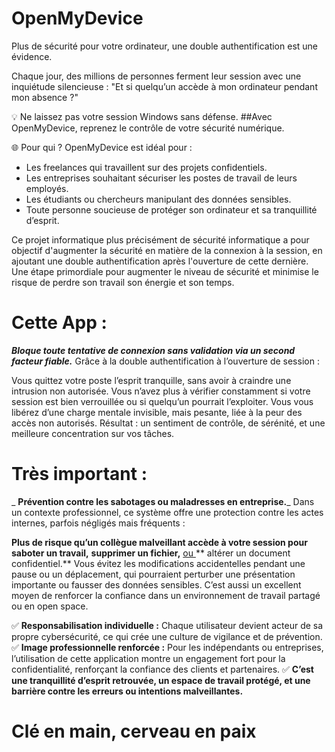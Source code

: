 # OpenMyDevice
Plus de sécurité pour votre ordinateur, une double authentification est une évidence.  

Chaque jour, des millions de personnes ferment leur session avec une inquiétude silencieuse : "Et si quelqu’un accède à mon ordinateur pendant mon absence ?"

💡 Ne laissez pas votre session Windows sans défense.
##Avec OpenMyDevice, reprenez le contrôle de votre sécurité numérique.

🌐  Pour qui ?
OpenMyDevice est idéal pour :

* Les freelances qui travaillent sur des projets confidentiels.
* Les entreprises souhaitant sécuriser les postes de travail de leurs employés.
* Les étudiants ou chercheurs manipulant des données sensibles.
* Toute personne soucieuse de protéger son ordinateur et sa tranquillité d’esprit.

Ce projet informatique plus précisément de sécurité informatique a pour objectif d'augmenter la sécurité en matière de la connexion à la session, en ajoutant une double authentification après l'ouverture de cette dernière. Une étape primordiale pour augmenter le niveau de sécurité et minimise le risque de perdre son travail son énergie et son temps.

# Cette App :

_**Bloque toute tentative de connexion sans validation via un second facteur fiable.**_
Grâce à la double authentification à l’ouverture de session :

Vous quittez votre poste l’esprit tranquille, sans avoir à craindre une intrusion non autorisée.
Vous n’avez plus à vérifier constamment si votre session est bien verrouillée ou si quelqu’un pourrait l’exploiter.
Vous vous libérez d’une charge mentale invisible, mais pesante, liée à la peur des accès non autorisés.
Résultat : un sentiment de contrôle, de sérénité, et une meilleure concentration sur vos tâches.

# Très important :

_ **Prévention contre les sabotages ou maladresses en entreprise.**_
Dans un contexte professionnel, ce système offre une protection contre les actes internes, parfois négligés mais fréquents :

**Plus de risque qu’un collègue malveillant accède à votre session pour saboter un travail,** **supprimer un fichier,**  <ins> ou </ins> ** altérer un document confidentiel.**
Vous évitez les modifications accidentelles pendant une pause ou un déplacement, qui pourraient perturber une présentation importante ou fausser des données sensibles.
C’est aussi un excellent moyen de renforcer la confiance dans un environnement de travail partagé ou en open space. 

✅ **Responsabilisation individuelle :**
Chaque utilisateur devient acteur de sa propre cybersécurité, ce qui crée une culture de vigilance et de prévention.
✅ **Image professionnelle renforcée :**
Pour les indépendants ou entreprises, l’utilisation de cette application montre un engagement fort pour la confidentialité, renforçant la confiance des clients et partenaires.
✅ **C’est une tranquillité d’esprit retrouvée, un espace de travail protégé, et une barrière contre les erreurs ou intentions malveillantes.**

# Clé en main, cerveau en paix
